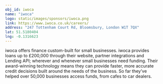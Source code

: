 ```yaml
---
obj_id: iwoca
name: "iwoca"
logo: static/images/sponsors/iwoca.png
link: https://www.iwoca.co.uk/careers/
address: "247 Tottenham Court Rd, Bloomsbury, London W1T 7QX"
lat: 51.5180404
lng: -0.1316623
---
```

iwoca offers finance custom-built for small businesses.
iwoca provides loans up to £200,000 through their website,
partner integrations and Lending API; wherever and whenever small businesses need funding.
Their award-winning technology means they can provide faster,
more accurate credit decisions built around the needs of the business.
So far they’ve helped over 50,000 businesses access funds, from cafes to car dealers.


